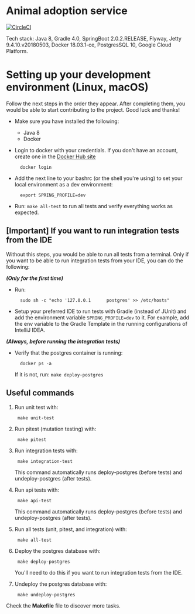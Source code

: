 # Animal adoption service

[![CircleCI](https://circleci.com/gh/rescued-animals-platform/adoption-service.svg?style=svg)](https://circleci.com/gh/rescued-animals-platform/adoption-service)


Tech stack: Java 8, Gradle 4.0, SpringBoot 2.0.2.RELEASE, Flyway, Jetty 9.4.10.v20180503, Docker 18.03.1-ce, PostgresSQL 10, Google Cloud Platform.

# Setting up your development environment (Linux, macOS)

Follow the next steps in the order they appear. After completing them, you would be able to start contributing to the project. Good luck and thanks!

- Make sure you have installed the following:
    - Java 8
    - Docker
    
- Login to docker with your credentials. If you don't have an account, create one in the [Docker Hub site](https://hub.docker.com/)

        docker login

- Add the next line to your bashrc (or the shell you're using) to set your local environment as a dev environment:

        export SPRING_PROFILE=dev
 
- Run: `make all-test` to run all tests and verify everything works as expected.

## [Important] If you want to run integration tests from the IDE

Without this steps, you would be able to run all tests from a terminal. Only if you want to be able to run integration tests from your IDE, you can do the following:

_**(Only for the first time)**_
  
- Run:
        
        sudo sh -c "echo '127.0.0.1      postgres' >> /etc/hosts"
        
- Setup your preferred IDE to run tests with Gradle (instead of JUnit) and add the environment variable `SPRING_PROFILE=dev` to it. For example, add the env variable to the Gradle Template in the running configurations of IntelliJ IDEA.

_**(Always, before running the integration tests)**_

- Verify that the postgres container is running:

        docker ps -a    
  
  If it is not, run: `make deploy-postgres`
        
## Useful commands

1. Run unit test with:
        
        make unit-test

2. Run pitest (mutation testing) with:
    
        make pitest

3. Run integration tests with:

        make integration-test
   
   This command automatically runs deploy-postgres (before tests) and undeploy-postgres (after tests).

4. Run api tests with:

        make api-test
   
   This command automatically runs deploy-postgres (before tests) and undeploy-postgres (after tests).

5. Run all tests (unit, pitest, and integration) with:

        make all-test

6. Deploy the postgres database with:

        make deploy-postgres
   
   You'll need to do this if you want to run integration tests from the IDE.

7. Undeploy the postgres database with:

        make undeploy-postgres
        

Check the **Makefile** file to discover more tasks.
